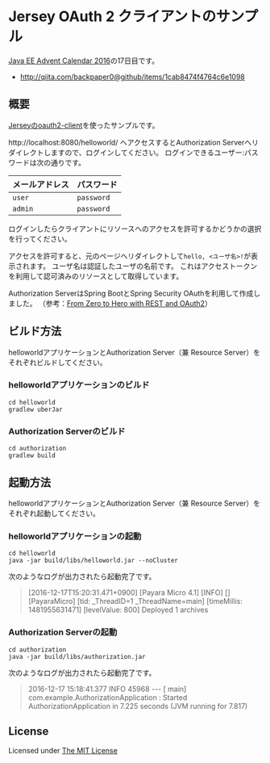 # Jersey OAuth 2 クライアントのサンプル

[Java EE Advent Calendar 2016](http://qiita.com/advent-calendar/2016/javaee)の17日目です。

* http://qiita.com/backpaper0@github/items/1cab8474f4764c6e1098

## 概要

[Jerseyのoauth2-client](http://repo.maven.apache.org/maven2/org/glassfish/jersey/security/oauth2-client/)を使ったサンプルです。

http://localhost:8080/helloworld/ へアクセスするとAuthorization Serverへリダイレクトしますので、ログインしてください。
ログインできるユーザー:パスワードは次の通りです。

|メールアドレス|パスワード|
|---|---|
|`user`|`password`    |
|`admin`|`password`    |

ログインしたらクライアントにリソースへのアクセスを許可するかどうかの選択を行ってください。

アクセスを許可すると、元のページへリダイレクトして`hello, <ユーザ名>!`が表示されます。
ユーザ名は認証したユーザの名前です。
これはアクセストークンを利用して認可済みのリソースとして取得しています。

Authorization ServerはSpring BootとSpring Security OAuthを利用して作成しました。
（参考：[From Zero to Hero with REST and OAuth2](https://github.com/Pivotal-Japan/from-zero-to-hero-with-rest-and-oauth2)）

## ビルド方法

helloworldアプリケーションとAuthorization Server（兼 Resource Server）をそれぞれビルドしてください。

### helloworldアプリケーションのビルド

```console
cd helloworld
gradlew uberJar
```

### Authorization Serverのビルド

```console
cd authorization
gradlew build
```

## 起動方法

helloworldアプリケーションとAuthorization Server（兼 Resource Server）をそれぞれ起動してください。

### helloworldアプリケーションの起動

```console
cd helloworld
java -jar build/libs/helloworld.jar --noCluster
```

次のようなログが出力されたら起動完了です。

> [2016-12-17T15:20:31.471+0900] [Payara Micro 4.1] [INFO] [] [PayaraMicro] [tid: _ThreadID=1 _ThreadName=main] [timeMillis: 1481955631471] [levelValue: 800] Deployed 1 archives

### Authorization Serverの起動

```console
cd authorization
java -jar build/libs/authorization.jar
```

次のようなログが出力されたら起動完了です。

> 2016-12-17 15:18:41.377  INFO 45968 --- [           main] com.example.AuthorizationApplication     : Started AuthorizationApplication in 7.225 seconds (JVM running for 7.817)

## License

Licensed under [The MIT License](https://opensource.org/licenses/MIT)
